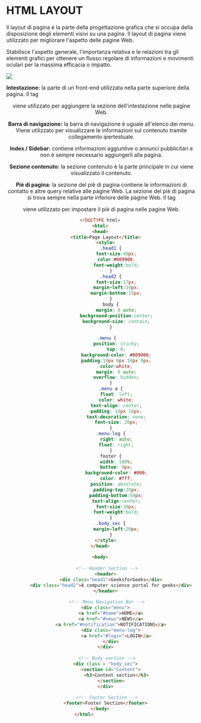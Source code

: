 # HTML LAYOUT

Il layout di pagina è la parte della progettazione grafica che si occupa  della disposizione degli elementi visivi su una pagina. Il layout di pagina viene utilizzato per migliorare l'aspetto delle pagine Web.

Stabilisce l'aspetto generale, l'importanza relativa e le relazioni tra gli  elementi grafici per ottenere un flusso regolare di informazioni e  movimenti oculari per la massima efficacia o impatto.

![](https://media.geeksforgeeks.org/wp-content/uploads/layout.png)

**Intestazione:** la parte di un front-end utilizzata nella parte superiore della pagina. Il tag <header> viene utilizzato per aggiungere la sezione dell'intestazione nelle pagine Web.

**Barra di navigazione:** la barra di navigazione è uguale all'elenco dei menu. Viene utilizzato per visualizzare le informazioni sul contenuto tramite collegamento ipertestuale.

**Index / Sidebar:** contiene informazioni aggiuntive o annunci pubblicitari e non è sempre necessario aggiungerli alla pagina.

**Sezione contenuto:** la sezione contenuto è la parte principale in cui viene visualizzato il contenuto.

**Piè di pagina:** la sezione del piè di pagina contiene le informazioni di contatto e altre query relative alle pagine Web. La sezione del piè di pagina si trova sempre nella parte inferiore delle pagine Web. Il tag <footer> viene utilizzato per impostare il piè di pagina nelle pagine Web.

```HTML
<!DOCTYPE html> 
<html> 
<head> 
    <title>Page Layout</title> 
    <style> 
        .head1 { 
            font-size:40px; 
            color:#009900; 
            font-weight:bold; 
        } 
        .head2 { 
            font-size:17px; 
            margin-left:10px; 
            margin-bottom:15px; 
        } 
        body { 
            margin: 0 auto; 
            background-position:center; 
            background-size: contain; 
        } 
      
        .menu {    
            position: sticky; 
            top: 0; 
            background-color: #009900; 
            padding:10px 0px 10px 0px; 
            color:white; 
            margin: 0 auto; 
            overflow: hidden; 
        } 
        .menu a { 
            float: left; 
            color: white; 
            text-align: center; 
            padding: 14px 16px; 
            text-decoration: none; 
            font-size: 20px; 
        } 
        .menu-log { 
            right: auto; 
            float: right; 
        } 
        footer { 
            width: 100%; 
            bottom: 0px; 
            background-color: #000; 
            color: #fff; 
            position: absolute; 
            padding-top:20px; 
            padding-bottom:50px; 
            text-align:center; 
            font-size:30px; 
            font-weight:bold; 
        } 
        .body_sec { 
            margin-left:20px; 
        } 
    </style> 
</head> 
  
<body> 
      
    <!-- Header Section -->
    <header> 
        <div class="head1">GeeksforGeeks</div> 
        <div class="head2">A computer science portal for geeks</div> 
    </header> 
      
    <!-- Menu Navigation Bar -->
    <div class="menu"> 
        <a href="#home">HOME</a> 
        <a href="#news">NEWS</a> 
        <a href="#notification">NOTIFICATIONS</a> 
        <div class="menu-log"> 
            <a href="#login">LOGIN</a> 
        </div> 
    </div> 
      
    <!-- Body section -->
    <div class = "body_sec"> 
        <section id="Content"> 
            <h3>Content section</h3> 
        </section> 
    </div> 
      
    <!-- Footer Section -->
    <footer>Footer Section</footer> 
</body> 
</html>             
```

